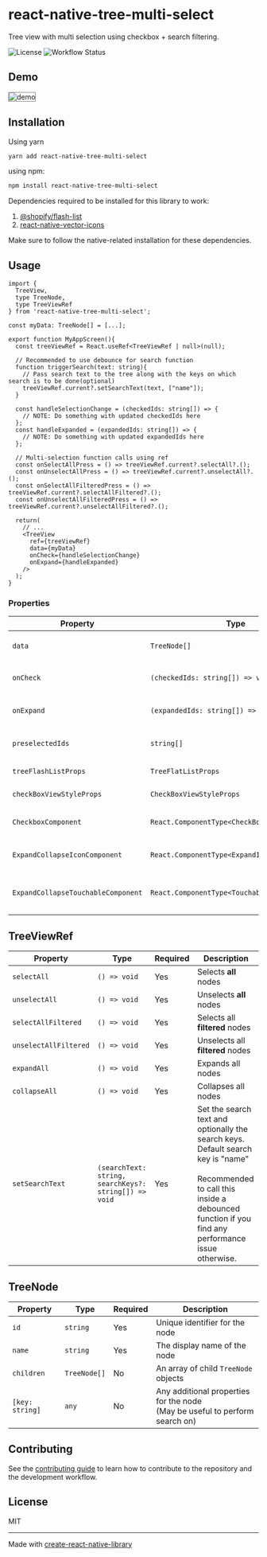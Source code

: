 # react-native-tree-multi-select

Tree view with multi selection using checkbox + search filtering.

![License](https://img.shields.io/github/license/JairajJangle/react-native-tree-multi-select) ![Workflow Status](https://github.com/JairajJangle/react-native-tree-multi-select/actions/workflows/ci.yml/badge.svg)

## Demo

<div align="left">
  <img src="https://media.giphy.com/media/v1.Y2lkPTc5MGI3NjExNHFleDNleTZsMXVoMjk1YnlpdXFtanZyZGprMDkwcDdteGhqYTNhcCZlcD12MV9pbnRlcm5hbF9naWZfYnlfaWQmY3Q9Zw/L0w26RrC32gdfWZ8Ux/giphy.gif" alt="demo" style="border: 1px solid gray;" />
</div>

## Installation

Using yarn 

```sh
yarn add react-native-tree-multi-select
```

using npm:

```sh
npm install react-native-tree-multi-select
```

Dependencies required to be installed for this library to work:

1. [@shopify/flash-list](https://github.com/Shopify/flash-list)
2. [react-native-vector-icons](https://github.com/oblador/react-native-vector-icons)

Make sure to follow the native-related installation for these dependencies.

## Usage

```tsx
import {
  TreeView,
  type TreeNode,
  type TreeViewRef
} from 'react-native-tree-multi-select';

const myData: TreeNode[] = [...];

export function MyAppScreen(){
  const treeViewRef = React.useRef<TreeViewRef | null>(null);
  
  // Recommended to use debounce for search function
  function triggerSearch(text: string){
    // Pass search text to the tree along with the keys on which search is to be done(optional)
    treeViewRef.current?.setSearchText(text, ["name"]);
  }
  
  const handleSelectionChange = (checkedIds: string[]) => {
    // NOTE: Do something with updated checkedIds here
  };
  const handleExpanded = (expandedIds: string[]) => {
    // NOTE: Do something with updated expandedIds here
  };
  
  // Multi-selection function calls using ref
  const onSelectAllPress = () => treeViewRef.current?.selectAll?.();
  const onUnselectAllPress = () => treeViewRef.current?.unselectAll?.();
  const onSelectAllFilteredPress = () => treeViewRef.current?.selectAllFiltered?.();
  const onUnselectAllFilteredPress = () => treeViewRef.current?.unselectAllFiltered?.();
  
  return(
    // ...
    <TreeView
      ref={treeViewRef}
      data={myData}
      onCheck={handleSelectionChange}
      onExpand={handleExpanded}
    />
  );
}
```

### Properties

| Property                           | Type                                         | Required | Description                                  |
| ---------------------------------- | -------------------------------------------- | -------- | -------------------------------------------- |
| `data`                             | `TreeNode[]`                                 | Yes      | An array of `TreeNode` objects               |
| `onCheck`                          | `(checkedIds: string[]) => void`             | No       | Callback when a checkbox is checked          |
| `onExpand`                         | `(expandedIds: string[]) => void`            | No       | Callback when a node is expanded             |
| `preselectedIds`                   | `string[]`                                   | No       | An array of `id`s that should be preselected |
| `treeFlashListProps`               | `TreeFlatListProps`                          | No       | Props for the flash list                     |
| `checkBoxViewStyleProps`           | `CheckBoxViewStyleProps`                     | No       | Props for the checkbox view                  |
| `CheckboxComponent`                | `React.ComponentType<CheckBoxViewProps>`     | No       | A custom checkbox component                  |
| `ExpandCollapseIconComponent`      | `React.ComponentType<ExpandIconProps>`       | No       | A custom expand/collapse icon component      |
| `ExpandCollapseTouchableComponent` | `React.ComponentType<TouchableOpacityProps>` | No       | A custom expand/collapse touchable component |

## TreeViewRef

| Property              | Type                                                  | Required | Description                                                  |
| --------------------- | ----------------------------------------------------- | -------- | ------------------------------------------------------------ |
| `selectAll`           | `() => void`                                          | Yes      | Selects **all** nodes                                        |
| `unselectAll`         | `() => void`                                          | Yes      | Unselects **all** nodes                                      |
| `selectAllFiltered`   | `() => void`                                          | Yes      | Selects all **filtered** nodes                               |
| `unselectAllFiltered` | `() => void`                                          | Yes      | Unselects all **filtered** nodes                             |
| `expandAll`           | `() => void`                                          | Yes      | Expands all nodes                                            |
| `collapseAll`         | `() => void`                                          | Yes      | Collapses all nodes                                          |
| `setSearchText`       | `(searchText: string, searchKeys?: string[]) => void` | Yes      | Set the search text and optionally the search keys. Default search key is "name"<br /><br />Recommended to call this inside a debounced function if you find any performance issue otherwise. |

## TreeNode

| Property        | Type         | Required | Description                                                  |
| --------------- | ------------ | -------- | ------------------------------------------------------------ |
| `id`            | `string`     | Yes      | Unique identifier for the node                               |
| `name`          | `string`     | Yes      | The display name of the node                                 |
| `children`      | `TreeNode[]` | No       | An array of child `TreeNode` objects                         |
| `[key: string]` | `any`        | No       | Any additional properties for the node <br />(May be useful to perform search on) |

## Contributing

See the [contributing guide](CONTRIBUTING.md) to learn how to contribute to the repository and the development workflow.

## License

MIT

---

Made with [create-react-native-library](https://github.com/callstack/react-native-builder-bob)
